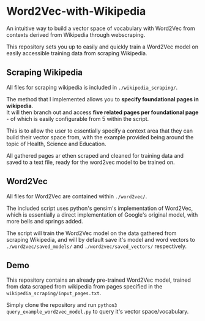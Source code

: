 # Word2Vec-with-Wikipedia
An intuitive way to build a vector space of vocabulary with Word2Vec from contexts derived from Wikipedia through webscraping.

This repository sets you up to easily and quickly train a Word2Vec model on easily accessible training data from scraping Wikipedia.

## Scraping Wikipedia
All files for scraping wikipedia is included in `./wikipedia_scraping/`.

The method that I implemented allows you to **specify foundational pages in wikipedia**. \
It will then branch out and access **five related pages per foundational page** - of which is easily configurable from 5 within the script.

This is to allow the user to essentially specify a context area that they can build their vector space from, with the example provided being around the topic of Health, Science and Education.

All gathered pages ar ethen scraped and cleaned for training data and saved to a text file, ready for the word2vec model to be trained on.

## Word2Vec
All files for Word2Vec are contained within `./word2vec/`.

The included script uses python's gensim's implementation of Word2Vec, which is essentially a direct implementation of Google's original model, with more bells and springs added.

The script will train the Word2Vec model on the data gathered from scraping Wikipedia, and will by default save it's model and word vectors to `./word2vec/saved_models/` and `./word2vec/saved_vectors/` respectively.

## Demo
This repository contains an already pre-trained Word2Vec model, trained from data scraped from wikipedia from pages specified in the `wikipedia_scraping/input_pages.txt`.

Simply clone the repository and run `python3 query_example_word2vec_model.py` to query it's vector space/vocabulary.
